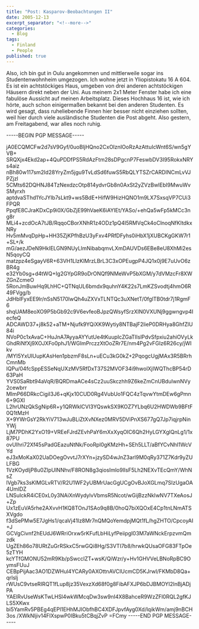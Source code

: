 ```yaml
---
title: "Post: Kasparov-Beobachtungen II"
date: 2005-12-13
excerpt_separator: "<!--more-->"
categories:
  - Blog
tags:
  - Finland
  - People
published: true
---
```


Also, ich bin gut in Oulu angekommen und mittlerweile sogar ins Studentenwohnheim umgezogen. Ich wohne jetzt in Yliopistokatu 16 A 604. Es ist ein achtstöckiges Haus, umgeben von drei anderen achtstöckigen Häusern direkt neben der Uni. Aus meinem 2x1 Meter Fenster habe ich eine fabulöse Aussicht auf meinen Arbeitsplatz. Dieses Hochhaus 16 ist, wie ich hörte, auch schon einigermaßen bekannt bei den anderen Studenten. Es wird gesagt, dass ruheliebende Finnen hier besser nicht einziehen sollten, weil hier durch viele ausländische Studenten die Post abgeht. Also gestern, am Freitagabend, war alles noch ruhig.

<!--more-->

-----BEGIN PGP MESSAGE-----

jA0ECQMCFw2d7sV9Gyf/0uoBljHQno2CxOIznIOoRzAzAttuIcWnt6S/wn5gYVB+
SRQXjx4Ekd2ap+4QuPDDfPS5RdAzFtm28sDPgcnP7FeswbDV3I95RokxNRYs4aiz
nBh80w117sm2Id28YryZm5jgu9TvLdSd6fuwS5RbQLYTSZrCARDINCmLvVJPZjzl
5CMts62DQHNJ84TzNexdzcOtp814ydvrGb8n0AxSt2yZVzBwIEbI9MwuWvSMyrxh
aptdvaSThd1YcJYIb7sLkt9+ws5BdE+HifW9HizHQNO1m9LX7SxsqVP7CUi3FPQR
PpqfE8CJraKDxCp9i0X/GbZjE99hVaeK6iAYIEt/YASo/+ehQa5wFp5kMCc3ng8r
MLi4+zcdOcA7tJB/RqqoCBorXNhR1z4ODz1pQ4I5RMVqCk4oClnoqNfKItdkxNRy
Hv5mMvqDpHp+HH35ZjKPfhBzU3yFxv4PRfDFyhs0iHbX1jXUBCKgGKW7r1+SL+/k
mG/aezJDeN9HkIELGN9NUyLlmNibabqmvLXmDAUVDs6EBe8eU8XhMi2esN5qoyCQ
matzpz4eSgayV6R+63VH1LIzKlMrzLBrL3C3xOPEugpP4JQ1x0j9E7uUvO6zBR4g
e32Yb0sg+d4tWQ+Ig2GYpGR9oDrONQf9NMeWvP5bXGM/y7dVMzcFr8XWZGnZcmeO
5RonJmBuwHq9LhHC+QTNqUL6bmdx9quhnY4K22s7LmKZSvodtj4hmO6R49FVgg/b
JdHbIFyxEE9lr/nSsN5170lwQh4uZXVxTLNTQc3uXNetT/0fglTB0tdr7j1RgmF6
shqUAM8eoXO9P5bGb92c9V6evfeoBJpzQWsyfSrzXIN0VXUNj9ggwngvp4IecfeQ
ADCAWD37+j8k52+aTM+Njufk9YQiXK9Wytiy8NTBajF2lieP0DRHya8GhfZlU84i
NVoP0c1xAvaC+HuJnA7AyyaAYYutUe4tKuupIcZGaTIIslPdvSfpxiu2ahiOVyLk
GhdRiNfXj9XOJXFo0phJ1/WGImPrczzXtOoZRr7E/nm4Pg2vFGIz6R26cy/jWIkv
/MYI5YxUIUupKAsHen1pbzmF8sLn+uECu3kG0kZ+2PqogcUgjMAx3R5BRrhCmnMb
IQPu/04fcSppESSeNqUXzMV5RfDxT37S2MVOF34i9hwolXjIWQThcBP54rD63PaH
YVS0SaRbt94aVqR/BQRDmaACe4sCz2uuSkczhh9Z6keZmCnUBduIwnNVy2cewbrr
MImP66DRkcCigiI3J6+qKjx10CUD0Rg4VubUo1FQC4zTqvwYtmDEw6gPmn6+9GXI
L2hrUNzQkSgNip6R+y1QRWklCVI3YQswkSX9KOZ7YLbq6U2HWDWb9BFtF0Q1tMzH
X+9YWrGsY2RkYiV713wJuBLiZtXvNXez0MRV5DViPnXS677gQ7Jp7iqjrpNinYWj
LjM7PDhK2YxO19+VREeFJrdZEvhPaY6mXxXyqOIC6Qh2HyLGYXglQnLg1/1x87PU
ovUIhri72Xf45sPadGEazuNtNk/FooRpl0gKMzHh+SEh5LLT/aBfYCvNhI1WcVYd
eJ3xMoKaX02UaDOegOvvtJ7rXYn+jzySD4wJnZ3arl9M0qRy371Z7Kdr9yZULFBG
1VzKOydljP8u0ZIpUlNNhv/F8RON8g3qiosImlo9lIsF5Lh2NEXvTEcQmY/WhNsZ
lVgb7ks3sKlMGLvRTV/R2U1WF2yUBMrUacGgUCgOvBJoXGLmq7SIzUgaOA4UmIDZ
LNSuIckR4iCE0xL0y3NAiXnWydylvVbmsR5Ncot/wGijBzzNkIwNV7TXeAosJ+Zp
Ux1zEuVA5rhe2AXvvH1KQ8TOnJ1SAo9q8B/0hoQ7biXQOxE4Cp1tnLNmATSXVgdo
f3dSePMw5E7JgHs1/qcaVj41Iz8Mr7nQMQoYemdpjMQt1fL/hgZHTO/CpcoyAI+J
GCVgCivnf2hEUdJ6WRriOrxw5rKFufLbHiLyfPeiipgI03M7aWNckErpzvmQmzdk
UgZEh86o78URtZuGrRSkxC5rwGQi8Hg/S3VTI7b8/hrwkQUsaOFG83FTpOe5zTYH
kcYTfGMONU52mR9Kb/pSwccIZT+wsK/QiWzr/y+Hv1GHVVeLBNoRpBC9OymsFUuJ
CEBpPijAac3AO1DZWHul4YCARy0AXOttnAVCIUcmCD5KJrwI/FKMbD8Qa+qrlslj
rWUsC9vtseRIRQT1fLup8jz35VexzXd68f0g8FibAFXJP6bDJBMOYI2InBjADjPA
YAElRvUseWsKTwLHSl4wkWMcqDw3sw9nI4X8BahceR9WzZFl0RQL2gfKJLS5XKwx
bi5YamRv5PBEg4qEPl1EHhMJIObfhBC4XDFJpvfAyg0Xd/lqikWm/amj9nBCH3os
/XWkNljiv14FlXspwP0IBku5tCBqjZvP
=FCmy
-----END PGP MESSAGE-----
